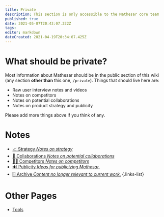 ```yaml
---
title: Private
description: This section is only accessible to the Mathesar core team.
published: true
date: 2021-05-07T20:43:07.322Z
tags: 
editor: markdown
dateCreated: 2021-04-19T20:34:07.425Z
---
```


# What should be private?

Most information about Mathesar should be in the public section of this wiki (any section **other than** this one, `/private`). Things that should live here are:

- Raw user interview notes and videos
- Notes on competitors
- Notes on potential collaborations
- Notes on product strategy and publicity

Please add more things above if you think of any.

# Notes
- [:chart_with_upwards_trend: Strategy *Notes on strategy*](strategy)
- [:raised_hands: Collaborations *Notes on potential collaborations*](collaborations)
- [:man_in_tuxedo: Competitors *Notes on competitors*](competitors)
- [:loud_sound: Publicity *Ideas for publicizing Mathesar.*](publicity)
- [:file_cabinet: Archive *Content no longer relevant to current work.*](archive)
{.links-list}

# Other Pages
- [Tools](/private/tools)